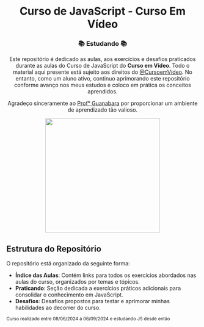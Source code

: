 <div align="center">
 
# Curso de JavaScript - Curso Em Vídeo
### 📚 Estudando 📚

<p text-align="justify">
 
 Este repositório é dedicado as aulas, aos exercícios e desafios praticados durante as aulas do Curso de JavaScript do **Curso em Vídeo**. Todo o material aqui presente está sujeito aos direitos do [@CursoemVídeo](https://github.com/cursoemvideo). No entanto, como um aluno ativo, continuo aprimorando este repositório conforme avanço nos meus estudos e coloco em prática os conceitos aprendidos.</p>

<p text-align="justify">
 
 Agradeço sinceramente ao [Prof° Guanabara](https://github.com/gustavoguanabara) por proporcionar um ambiente de aprendizado tão valioso.</p>

 <img src="https://cdn.jsdelivr.net/gh/devicons/devicon@latest/icons/javascript/javascript-original.svg" width="300px" height="300px"/>
 
</div>

## Estrutura do Repositório

O repositório está organizado da seguinte forma:

- **Índice das Aulas**: Contém links para todos os exercícios abordados nas aulas do curso, organizados por temas e tópicos.
- **Praticando**: Seção dedicada a exercícios práticos adicionais para consolidar o conhecimento em JavaScript.
- **Desafios**: Desafios propostos para testar e aprimorar minhas habilidades ao decorrer do curso.

<sub> Curso realizado entre 08/06/2024 á 06/09/2024 e estudando JS desde então</sub>
